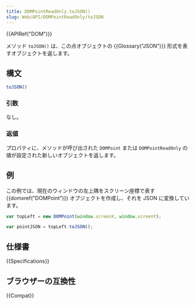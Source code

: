 ```yaml
---
title: DOMPointReadOnly.toJSON()
slug: Web/API/DOMPointReadOnly/toJSON
---
```

{{APIRef("DOM")}}

メソッド `toJSON()` は、この点オブジェクトの {{Glossary("JSON")}} 形式を表すオブジェクトを返します。

## 構文

```js
toJSON()
```

### 引数

なし。

### 返値

プロパティに、メソッドが呼び出された `DOMPoint` または `DOMPointReadOnly` の値が設定された新しいオブジェクトを返します。

## 例

この例では、現在のウィンドウの左上隅をスクリーン座標で表す {{domxref("DOMPoint")}} オブジェクトを作成し、それを JSON に変換しています。

```js
var topLeft = new DOMPoint(window.screenX, window.screenY);

var pointJSON = topLeft.toJSON();
```

## 仕様書

{{Specifications}}

## ブラウザーの互換性

{{Compat}}
